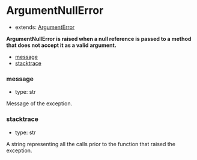 # ArgumentNullError

- extends: [ArgumentError](./doc/api/python/exceptions/argumenterror.md)

**ArgumentNullError is raised when a null reference is passed to a method that does not accept it as a valid argument.**

- [message](#message)
- [stacktrace](#stacktrace)


### message
- type: str

Message of the exception.


### stacktrace
- type: str

A string representing all the calls prior to the function that raised the exception.